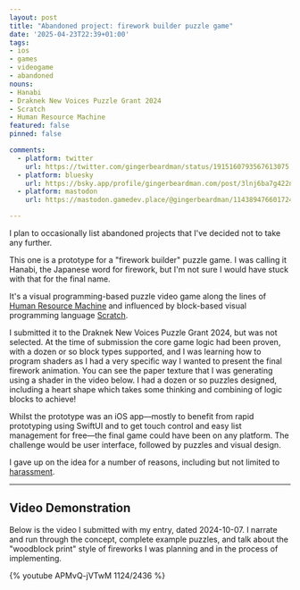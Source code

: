 ```yaml
---
layout: post
title: "Abandoned project: firework builder puzzle game"
date: '2025-04-23T22:39+01:00'
tags:
- ios
- games
- videogame
- abandoned
nouns:
- Hanabi
- Draknek New Voices Puzzle Grant 2024
- Scratch
- Human Resource Machine
featured: false
pinned: false

comments:
  - platform: twitter
    url: https://twitter.com/gingerbeardman/status/1915160793567613075
  - platform: bluesky
    url: https://bsky.app/profile/gingerbeardman.com/post/3lnj6ba7g422n
  - platform: mastodon
    url: https://mastodon.gamedev.place/@gingerbeardman/114389476601724866

---
```


I plan to occasionally list abandoned projects that I've decided not to take any further.

This one is a prototype for a "firework builder" puzzle game. I was calling it Hanabi, the Japanese word for firework, but I'm not sure I would have stuck with that for the final name.

It's a visual programming-based puzzle video game along the lines of [Human Resource Machine](https://en.wikipedia.org/wiki/Human_Resource_Machine) and influenced by block-based visual programming language [Scratch](https://en.wikipedia.org/wiki/Scratch_(programming_language)).

I submitted it to the Draknek New Voices Puzzle Grant 2024, but was not selected. At the time of submission the core game logic had been proven, with a dozen or so block types supported, and I was learning how to program shaders as I had a very specific way I wanted to present the final firework animation. You can see the paper texture that I was generating using a shader in the video below. I had a dozen or so puzzles designed, including a heart shape which takes some thinking and combining of logic blocks to achieve!

Whilst the prototype was an iOS app—mostly to benefit from rapid prototyping using SwiftUI and to get touch control and easy list management for free—the final game could have been on any platform. The challenge would be user interface, followed by puzzles and visual design.

I gave up on the idea for a number of reasons, including but not limited to [harassment](/2025/04/15/when-playdate-stopped-being-fun/).

----

## Video Demonstration

Below is the video I submitted with my entry, dated 2024-10-07. I narrate and run through the concept, complete example puzzles, and talk about the "woodblock print" style of fireworks I was planning and in the process of implementing.

{% youtube APMvQ-jVTwM 1124/2436 %}